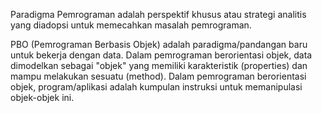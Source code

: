 ﻿Paradigma Pemrograman adalah perspektif khusus atau strategi analitis yang diadopsi untuk memecahkan masalah pemrograman.

PBO (Pemrograman Berbasis Objek) adalah paradigma/pandangan baru untuk bekerja dengan data. Dalam pemrograman berorientasi objek, data dimodelkan sebagai "objek" yang memiliki karakteristik (properties) dan mampu melakukan sesuatu (method). Dalam pemrograman berorientasi objek, program/aplikasi adalah kumpulan instruksi untuk memanipulasi objek-objek ini.
